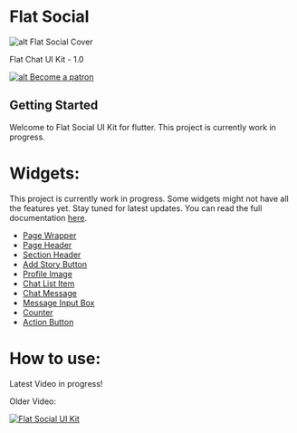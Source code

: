 
# Flat Social

![alt Flat Social Cover](https://pbs.twimg.com/media/EcGkS32UwAALLqO?format=jpg&name=large)

Flat Chat UI Kit - 1.0

[![alt Become a patron](https://c5.patreon.com/external/logo/become_a_patron_button.png)](https://patreon.com/akshayejh)

## Getting Started

Welcome to Flat Social UI Kit for flutter. This project is currently work in progress.

# Widgets:

This project is currently work in progress. Some widgets might not have all the features yet. Stay tuned for latest updates.
You can read the full documentation [here](https://github.com/akshayejh/flat_chat/wiki/Widgets#widgets).

- [Page Wrapper](https://github.com/akshayejh/flat_chat/wiki/Widgets#page-wrapper)
- [Page Header](https://github.com/akshayejh/flat_chat/wiki/Widgets#page-header)
- [Section Header](https://github.com/akshayejh/flat_chat/wiki/Widgets#section-header)
- [Add Story Button](https://github.com/akshayejh/flat_chat/wiki/Widgets#add-story-button)
- [Profile Image](https://github.com/akshayejh/flat_chat/wiki/Widgets#profile-image)
- [Chat List Item](https://github.com/akshayejh/flat_chat/wiki/Widgets#chat-list-item)
- [Chat Message](https://github.com/akshayejh/flat_chat/wiki/Widgets#chat-message)
- [Message Input Box](https://github.com/akshayejh/flat_chat/wiki/Widgets#message-input-box)
- [Counter](https://github.com/akshayejh/flat_chat/wiki/Widgets#counter)
- [Action Button](https://github.com/akshayejh/flat_chat/wiki/Widgets#action-button)


# How to use:

Latest Video in progress!

Older Video:

[![Flat Social UI Kit](https://i.ytimg.com/vi/0SCBr9HAH6o/hqdefault.jpg?sqp=-oaymwEZCPYBEIoBSFXyq4qpAwsIARUAAIhCGAFwAQ==&rs=AOn4CLBcsbOujCbLoz1u2unfXZ1Olx4ssA)](https://www.youtube.com/watch?v=0SCBr9HAH6o)
